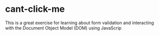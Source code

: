 # cant-click-me
This is a great exercise for learning about form validation and interacting with the Document Object Model (DOM) using JavaScrip
